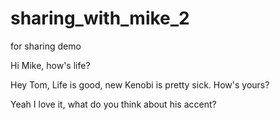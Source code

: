 # sharing_with_mike_2
for sharing demo

Hi Mike, how's life?


Hey Tom, Life is good, new Kenobi is pretty sick. How's yours?

Yeah I love it, what do you think about his accent?